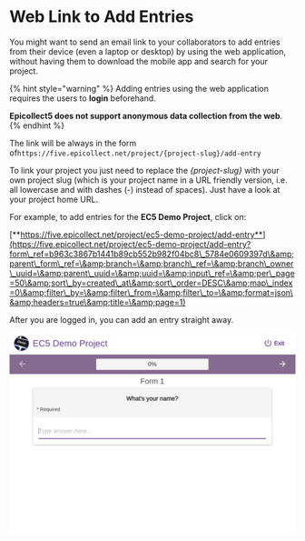# Web Link to Add Entries

You might want to send an email link to your collaborators to add entries from their device (even a laptop or desktop) by using the web application, without having them to download the mobile app and search for your project.

{% hint style="warning" %}
Adding entries using the web application requires the users to **login** beforehand.

**Epicollect5 does not support anonymous data collection from the web**.
{% endhint %}

The link will be always in the form of`https://five.epicollect.net/project/{project-slug}/add-entry`

To link your project you just need to replace the _{project-slug}_ with your own project slug (which is your project name in a URL friendly version, i.e. all lowercase and with dashes (-) instead of spaces). Just have a look at your project home URL.

For example, to add entries for the **EC5 Demo Project**, click on:

[**https://five.epicollect.net/project/ec5-demo-project/add-entry**](https://five.epicollect.net/project/ec5-demo-project/add-entry?form\_ref=b963c3867b1441b89cb552b982f04bc8\_5784e0609397d\&amp;parent\_form\_ref=\&amp;branch=\&amp;branch\_ref=\&amp;branch\_owner\_uuid=\&amp;parent\_uuid=\&amp;uuid=\&amp;input\_ref=\&amp;per\_page=50\&amp;sort\_by=created\_at\&amp;sort\_order=DESC\&amp;map\_index=0\&amp;filter\_by=\&amp;filter\_from=\&amp;filter\_to=\&amp;format=json\&amp;headers=true\&amp;title=\&amp;page=1)

After you are logged in, you can add an entry straight away.



![](<../.gitbook/assets/Screenshot 2020-01-08 at 11.42.28-1.png>)
